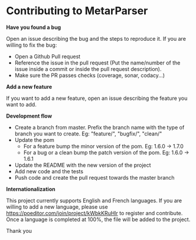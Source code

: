 # Contributing to MetarParser


**Have you found a bug**

Open an issue describing the bug and the steps to reproduce it.
If you are willing to fix the bug:

*  Open a Github Pull request 
*  Reference the issue in the pull request (Put the name/number of the issue inside a commit or inside the pull request description).
*  Make sure the PR passes checks (coverage, sonar, codacy...)

**Add a new feature**

If you want to add a new feature, open an issue describing the feature you want to add.

**Development flow**

*  Create a branch from master. Prefix the branch name with the type of branch you want to create. Eg: "feature/", "bugfix/", "clean/"
*  Update the pom
    *  For a feature bump the minor version of the pom. Eg: 1.6.0 -> 1.7.0
    *  For a bug or a clean bump the patch version of the pom. Eg: 1.6.0 -> 1.6.1
*  Update the README with the new version of the project
*  Add new code and the tests
*  Push code and create the pull request towards the master branch

**Internationalization**

This project currently supports English and French languages. 
If you are willing to add a new language, please use  https://poeditor.com/join/project/kWbkKRuHlr to register and contribute. 
Once a language is completed at 100%, the file will be added to the project.

Thank you
